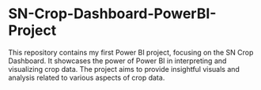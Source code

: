 # SN-Crop-Dashboard-PowerBI-Project
This repository contains my first Power BI project, focusing on the SN Crop Dashboard. It showcases the power of Power BI in interpreting and visualizing crop data. The project aims to provide insightful visuals and analysis related to various aspects of crop data.

